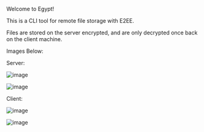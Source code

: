 Welcome to Egypt!

This is a CLI tool for remote file storage with E2EE.

Files are stored on the server encrypted, and are only decrypted once back on the client machine.

Images Below:

Server:

![image](https://github.com/infiniteaxon/egypt/assets/60622650/9df5330f-5c38-4557-84fb-9ac7aea34ebd)

![image](https://github.com/infiniteaxon/egypt/assets/60622650/a880a987-7676-4320-9444-fd08b1a4f650)

Client:

![image](https://github.com/infiniteaxon/egypt/assets/60622650/4d394e43-3f66-416e-84ce-af07fadd572c)

![image](https://github.com/infiniteaxon/egypt/assets/60622650/943c3269-3bbf-45f2-ac8d-1f4123596af5)

